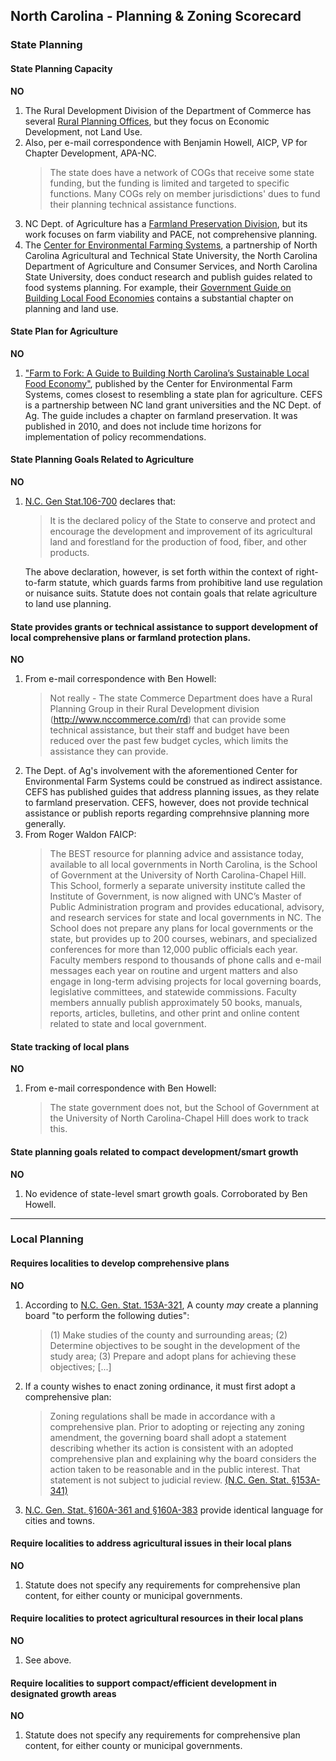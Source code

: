 ## North Carolina - Planning & Zoning Scorecard

### State Planning

#### State Planning Capacity

**NO**

1.  The Rural Development Division of the Department of Commerce has several [Rural Planning Offices](http://www.nccommerce.com/rd/community-assistance/economic-advancement-and-planning/regional-office-services), but they focus on Economic Development, not Land Use.
2.  Also, per e-mail correspondence with Benjamin Howell, AICP, VP for Chapter Development, APA-NC.
    >The state does have a network of COGs that receive some state funding, but the funding is limited and targeted to specific functions.  Many COGs rely on member jurisdictions' dues to fund their planning technical assistance functions.
3.   NC Dept. of Agriculture has a [Farmland Preservation Division](http://www.ncadfp.org/), but its work focuses on farm viability and PACE, not comprehensive planning.
4.  The [Center for Environmental Farming Systems](https://cefs.ncsu.edu/), a partnership of North Carolina Agricultural and Technical State University, the North Carolina Department of Agriculture and Consumer Services, and North Carolina State University, does conduct research and publish guides related to food systems planning. For example, their [Government Guide on Building Local Food Economies](https://cefs.ncsu.edu/food-system-initiatives/local-food-economies/a-government-guide-on-building-local-food-economies) contains a substantial chapter on planning and land use.

####  State Plan for Agriculture

**NO**

1.  ["Farm to Fork: A Guide to Building North Carolina’s Sustainable Local Food Economy"](https://ncfoodstrategy.files.wordpress.com/2014/03/action_nc_2010_stateactionguide2010.pdf), published by the Center for Environmental Farm Systems, comes closest to resembling a state plan for agriculture. CEFS is a partnership between NC land grant universities and the NC Dept. of Ag. The guide includes a chapter on farmland preservation. It was published in 2010, and does not include time horizons for implementation of policy recommendations.

#### State Planning Goals Related to Agriculture

**NO**

1.  [N.C. Gen Stat.106-700](http://www.ncleg.net/EnactedLegislation/Statutes/PDF/BySection/Chapter_106/GS_106-700.pdf) declares that:
    >It is the declared policy of the State to conserve and protect and encourage the development and improvement of its agricultural land and forestland for the production of food, fiber, and other products.

    The above declaration, however, is set forth within the context of right-to-farm statute, which guards farms from prohibitive land use regulation or nuisance suits. Statute does not contain goals that relate agriculture to land use planning.

#### State provides grants or technical assistance to support development of local comprehensive plans or farmland protection plans.

**NO**

1.  From e-mail correspondence with Ben Howell:
    >Not really - The state Commerce Department does have a Rural Planning Group in their Rural Development division (http://www.nccommerce.com/rd) that can provide some technical assistance, but their staff and budget have been reduced over the past few budget cycles, which limits the assistance they can provide.
2.  The Dept. of Ag's involvement with the aforementioned Center for Environmental Farm Systems could be construed as indirect assistance. CEFS has published guides that address planning issues, as they relate to farmland preservation. CEFS, however, does not provide technical assistance or publish reports regarding comprehnsive planning more generally.
3.  From Roger Waldon FAICP:
    >The BEST resource for planning advice and assistance today, available to all local governments in North Carolina, is the School of Government at the University of North Carolina-Chapel Hill.  This School, formerly a separate university institute called the Institute of Government, is now aligned with UNC’s Master of Public Administration program and  provides educational, advisory, and research services for state and local governments in NC. The School does not prepare any plans for local governments or the state, but provides up to 200 courses, webinars, and specialized conferences for more than 12,000 public officials each year. Faculty members respond to thousands of phone calls and e-mail messages each year on routine and urgent matters and also engage in long-term advising projects for local governing boards, legislative committees, and statewide commissions.  Faculty members annually publish approximately 50 books, manuals, reports, articles, bulletins, and other print and online content related to state and local government. 

#### State tracking of local plans

**NO**

1.  From e-mail correspondence with Ben Howell:
    >The state government does not, but the School of Government at the University of North Carolina-Chapel Hill does work to track this.  

#### State planning goals related to compact development/smart growth

**NO**

1.  No evidence of state-level smart growth goals. Corroborated by Ben Howell.

---

### Local Planning

#### Requires localities to develop comprehensive plans

**NO**

1.  According to [N.C. Gen. Stat. 153A-321](http://www.ncleg.net/EnactedLegislation/Statutes/PDF/BySection/Chapter_153A/GS_153A-321.pdf), A county *may* create a planning board "to perform the following duties":

    > (1) Make studies of the county and surrounding areas;
      (2) Determine objectives to be sought in the development of the study area;
      (3) Prepare and adopt plans for achieving these objectives;
      [...]

2. If a county wishes to enact zoning ordinance, it must first adopt a comprehensive plan:
    > Zoning regulations shall be made in accordance with a comprehensive plan. Prior to adopting or rejecting any zoning amendment, the governing board shall adopt a statement describing whether its action is consistent with an adopted comprehensive plan and explaining why the board considers the action taken to be reasonable and in the public interest. That statement is not subject to judicial review. [(N.C. Gen. Stat. §153A-341)](http://www.ncleg.net/EnactedLegislation/Statutes/HTML/ByArticle/Chapter_153A/Article_18.html)

3.  [N.C. Gen. Stat. §160A-361 and §160A-383](http://www.ncleg.net/EnactedLegislation/Statutes/HTML/ByChapter/Chapter_160A.html) provide identical language for cities and towns.

#### Require localities to address agricultural issues in their local plans

**NO**

1. Statute does not specify any requirements for comprehensive plan content, for either county or municipal governments.

#### Require localities to protect agricultural resources in their local plans

**NO**

1.  See above.

#### Require localities to support compact/efficient development in designated growth areas

**NO**

1. Statute does not specify any requirements for comprehensive plan content, for either county or municipal governments.

